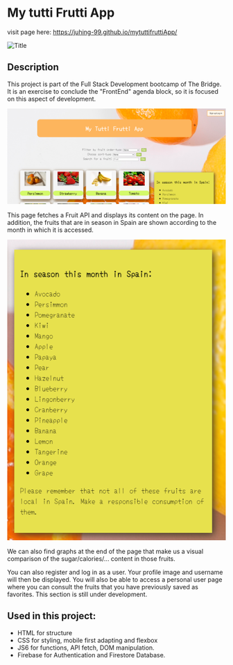 # My tutti Frutti App

visit page here: https://juhing-99.github.io/mytuttifruttiApp/

![Title](./assets/fondo.jpg)

## Description

This project is part of the Full Stack Development bootcamp of The Bridge. It is an exercise to conclude the "FrontEnd" agenda block, so it is focused on this aspect of development.

![First look](./assets/readme/readme1.png)

This page fetches a Fruit API and displays its content on the page. In addition, the fruits that are in season in Spain are shown according to the month in which it is accessed. 


![Season](./assets/readme/readme2.png)


We can also find graphs at the end of the page that make us a visual comparison of the sugar/calories/... content in those fruits.

You can also register and log in as a user. Your profile image and username will then be displayed. You will also be able to access a personal user page where you can consult the fruits that you have previously saved as favorites. This section is still under development.


## Used in this project:

- HTML for structure
- CSS for styling, mobile first adapting and flexbox
- JS6 for  functions, API fetch, DOM manipulation.
- Firebase for Authentication and Firestore Database.
